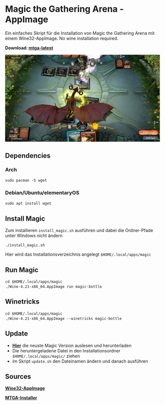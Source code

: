 # Magic the Gathering Arena - AppImage

Ein einfaches Skript für die Installation von Magic the Gathering Arena mit einem Wine32-AppImage.
No wine installation required.

**Download: [mtga-latest](https://github.com/linux-ott/mtga-appimage/releases/tag/mtga-appimage)**

![GitHub Logo](screenshot.jpg)

## Dependencies

### Arch
```
sudo pacman -S wget
```

### Debian/Ubuntu/elementaryOS
```
sudo apt install wget
```

## Install Magic

Zum installieren ```install_magic.sh``` ausführen und dabei die Ordner-Pfade unter Windows nicht ändern
```
./install_magic.sh
```

Hier wird das Installationsverzeichnis angelegt ```$HOME/.local/apps/magic```

## Run Magic

```
cd $HOME/.local/apps/magic
./Wine-4.21-x86_64.AppImage run magic-bottle
```

## Winetricks

```
cd $HOME/.local/apps/magic
./Wine-4.21-x86_64.AppImage --winetricks magic-bottle
```

## Update

* **[Hier](https://mtgarena.downloads.wizards.com/Live/Windows32/version)** die neuste Magic Version auslesen und herunterladen
* Die heruntergeladene Datei in den Installationsordner ```$HOME/.local/apps/magic/``` ziehen
* Im Skript ```update.sh``` den Dateinamen ändern und danach ausführen

## Sources
**[Wine32-AppImage](https://github.com/sudo-give-me-coffee/wine32-deploy)**

**[MTGA-Installer](https://mtgarena.downloads.wizards.com/Live/Windows32/versions/3009.800581/MTGAInstaller_0.1.3009.800581.msi)**